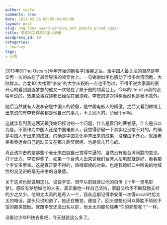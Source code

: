 ```yaml
---
author: sasfa
comments: true
date: 2013-02-26 06:05:04+00:00
layout: post
slug: ang_lees_award-winning_and_people_proud_again
title: 李安再次得奖和国人骄傲
wordpress_id: 19
categories:
- Journey
tags:
- 心情
---
```



2013年的The Oscars(今年开始的新名字)落幕之后，全中国人最关注的自然是李安再一次的站在了最佳导演的领奖台上。一句谢谢似乎也感动了很多台湾同胞，大陆群众。台北101大楼顶“李安”的大字庆祝的一点也不为过，不得不说大家真的很开心的看到追逐梦想的他又一次站在了属于他的领奖台上。今年的life
of pi真的没啥可说的，效果故事叙述都已经站在里顶峰。李安的这次得奖当然也是毫不意外。


随后当然就有人说李安是中国人的骄傲，是中国电影人的骄傲。之后又看到微博上出来说的有李安得奖都是他自己的事儿，不关别人的，骄傲个pi啊。



这就涉及到我这两天跟我媳妇探讨的一个问题，什么是盲目的荣誉感，什么是自以为是。不管作为中国人还是中国电影人，我觉得骄傲一下其实也没啥不对的。的确是中国人干出来的成就，的确是中国文化孕育出来的成果，没理由不开心。就跟老美看奥运会自己运动员又在那儿刷奖牌呢，也是倍儿开心的。


真正该抨击的是那些个毫无来由就自己觉得牛逼的，当然没有黑台湾同胞的意思。打个比方，李安得奖了，如果一个台湾人出来说我们台湾人拍电影就是好，看看那个李安多厉害。这是真正要不得的，值得鄙视的对象。也是我媳妇口中所说的地域性的没见识的毫无来由的自豪感。



关于这点也就说到这儿，说说李安。很早以前就读过他的自传《十年一觉电影梦》，感叹有梦想如他的人多，真正像他一样自己坚持，家庭又给予不断鼓励支持的少之又少。他的太太真的是奇人一个，我永远都记得李安第一次得oscar时给太太的电话，那头只说知道了，她还在睡觉，便挂了。回头想想也可以算胜不骄败不馁的那类鼓励。就跟李安还没出名以前，他太太的那句经典“你的梦想呢？”一样。


没看过少年Pi快去看吧，今天就说这么多了。
